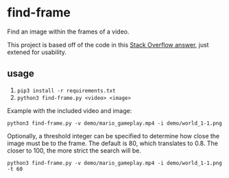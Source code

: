 # find-frame
Find an image within the frames of a video.

This project is based off of the code in this [Stack Overflow answer](https://stackoverflow.com/a/41337250/6456163), just extened for usability.

## usage

1. `pip3 install -r requirements.txt`
2. `python3 find-frame.py <video> <image>`

Example with the included video and image:

```shell
python3 find-frame.py -v demo/mario_gameplay.mp4 -i demo/world_1-1.png
```

Optionally, a threshold integer can be specified to determine how close the image must be to the frame. The default is 80, which translates to 0.8. The closer to 100, the more strict the search will be.

```shell
python3 find-frame.py -v demo/mario_gameplay.mp4 -i demo/world_1-1.png -t 60
```
